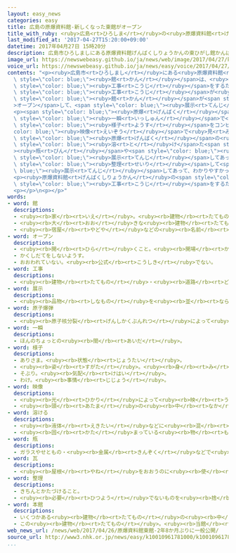 ```yaml
---
layout: easy_news
categories: easy
title: 広島の原爆資料館-新しくなった東館がオープン
title_with_ruby: <ruby>広島<rt>ひろしま</rt></ruby>の<ruby>原爆資料館<rt>げんばくしりょうかん</rt></ruby>　<ruby>新<rt>あたら</rt></ruby>しくなった<ruby>東<rt>ひがし</rt></ruby><ruby>館<rt>かん</rt></ruby>がオープン
last_modified_at: '2017-04-27T15:20:00+09:00'
datetime: 2017年04月27日 15時20分
description: 広島市ひろしましにある原爆資料館げんばくしりょうかんの東ひがし館かんは、地震じしんで建物たてものが壊こわれないように工事こうじをするため、休やすんでいました。
image_url: https://newswebeasy.github.io/ja/news/web/image/2017/04/27/k10010961781000.jpg
voice_url: https://newswebeasy.github.io/ja/news/easy/voice/2017/04/27/k10010961781000.mp3
contents: "<p><ruby>広島市<rt>ひろしまし</rt></ruby>にある<ruby>原爆資料館<rt>げんばくしりょうかん</rt></ruby>の<ruby>東<rt>ひがし</rt></ruby><span\
  \ style=\"color: blue;\"><ruby>館<rt>かん</rt></ruby></span>は、<ruby>地震<rt>じしん</rt></ruby>で<ruby>建物<rt>たてもの</rt></ruby>が<ruby>壊<rt>こわ</rt></ruby>れないように<span\
  \ style=\"color: blue;\"><ruby>工事<rt>こうじ</rt></ruby></span>をするため、<ruby>休<rt>やす</rt></ruby>んでいました。２６<ruby>日<rt>にち</rt></ruby>、<span\
  \ style=\"color: blue;\"><ruby>工事<rt>こうじ</rt></ruby></span>が<ruby>終<rt>お</rt></ruby>わった<ruby>東<rt>ひがし</rt></ruby><span\
  \ style=\"color: blue;\"><ruby>館<rt>かん</rt></ruby></span>が<span style=\"color: blue;\"\
  >オープン</span>して、<span style=\"color: blue;\"><ruby>展示<rt>てんじ</rt></ruby></span>も<ruby>新<rt>あたら</rt></ruby>しくなりました。</p>\n\
  <p><span style=\"color: blue;\"><ruby>原爆<rt>げんばく</rt></ruby></span>で<ruby>町<rt>まち</rt></ruby>が<span\
  \ style=\"color: blue;\"><ruby>一瞬<rt>いっしゅん</rt></ruby></span>で<ruby>壊<rt>こわ</rt></ruby>れる<span\
  \ style=\"color: blue;\"><ruby>様子<rt>ようす</rt></ruby></span>をコンピューターの<span style=\"\
  color: blue;\"><ruby>映像<rt>えいぞう</rt></ruby></span>で<ruby>見<rt>み</rt></ruby>ることができます。そのほか、<span\
  \ style=\"color: blue;\"><ruby>原爆<rt>げんばく</rt></ruby></span>の<ruby>熱<rt>ねつ</rt></ruby>で<span\
  \ style=\"color: blue;\"><ruby>溶<rt>と</rt></ruby>け</span>た<span style=\"color: blue;\"\
  ><ruby>瓶<rt>びん</rt></ruby></span>や<span style=\"color: blue;\"><ruby>瓦<rt>かわら</rt></ruby></span>が<span\
  \ style=\"color: blue;\"><ruby>展示<rt>てんじ</rt></ruby></span>してあって、<ruby>触<rt>さわ</rt></ruby>ることもできます。<ruby>原爆資料館<rt>げんばくしりょうかん</rt></ruby>に<ruby>来<rt>き</rt></ruby>た<ruby>人<rt>ひと</rt></ruby>は「よく<span\
  \ style=\"color: blue;\"><ruby>整理<rt>せいり</rt></ruby></span>して<span style=\"color:\
  \ blue;\"><ruby>展示<rt>てんじ</rt></ruby></span>してあって、わかりやすかったです」と<ruby>話<rt>はな</rt></ruby>していました。</p>\n\
  <p><ruby>原爆資料館<rt>げんばくしりょうかん</rt></ruby>の<span style=\"color: blue;\"><ruby>本館<rt>ほんかん</rt></ruby></span>は、<span\
  \ style=\"color: blue;\"><ruby>工事<rt>こうじ</rt></ruby></span>をするため４<ruby>月<rt>がつ</rt></ruby>２６<ruby>日<rt>にち</rt></ruby>から<ruby>来年<rt>らいねん</rt></ruby>の<ruby>夏<rt>なつ</rt></ruby>まで<ruby>休<rt>やす</rt></ruby>みます。</p>\n\
  <p></p>\n<p></p>"
words:
- word: 館
  descriptions:
  - <ruby><rb>家</rb><rt>いえ</rt></ruby>。<ruby><rb>建物</rb><rt>たてもの</rt></ruby>。
  - <ruby><rb>大</rb><rt>おお</rt></ruby>きな<ruby><rb>建物</rb><rt>たてもの</rt></ruby>につけることば。
  - <ruby><rb>宿屋</rb><rt>やどや</rt></ruby>などの<ruby><rb>名前</rb><rt>なまえ</rt></ruby>につけることば。
- word: オープン
  descriptions:
  - <ruby><rb>開</rb><rt>ひら</rt></ruby>くこと。<ruby><rb>開場</rb><rt>かいじょう</rt></ruby>。
  - かくしだてをしないようす。
  - おおわれていない。<ruby><rb>公式</rb><rt>こうしき</rt></ruby>でない。
- word: 工事
  descriptions:
  - <ruby><rb>建物</rb><rt>たてもの</rt></ruby>・<ruby><rb>道路</rb><rt>どうろ</rt></ruby>・<ruby><rb>橋</rb><rt>はし</rt></ruby>などを<ruby><rb>造</rb><rt>つく</rt></ruby>ったり、<ruby><rb>直</rb><rt>なお</rt></ruby>したりすること。また、その<ruby><rb>仕事</rb><rt>しごと</rt></ruby>。
- word: 展示
  descriptions:
  - <ruby><rb>品物</rb><rt>しなもの</rt></ruby>を<ruby><rb>並</rb><rt>なら</rt></ruby>べて、<ruby><rb>多</rb><rt>おお</rt></ruby>くの<ruby><rb>人</rb><rt>ひと</rt></ruby>に<ruby><rb>見</rb><rt>み</rt></ruby>せること。
- word: 原子爆弾
  descriptions:
  - <ruby><rb>原子核分裂</rb><rt>げんしかくぶんれつ</rt></ruby>によって<ruby><rb>起</rb><rt>お</rt></ruby>こる、ものすごい<ruby><rb>力</rb><rt>ちから</rt></ruby>と<ruby><rb>高</rb><rt>たか</rt></ruby>い<ruby><rb>熱</rb><rt>ねつ</rt></ruby>を<ruby><rb>利用</rb><rt>りよう</rt></ruby>した<ruby><rb>爆弾</rb><rt>ばくだん</rt></ruby>。<ruby><rb>一度</rb><rt>いちど</rt></ruby>に<ruby><rb>多</rb><rt>おお</rt></ruby>くの<ruby><rb>人</rb><rt>ひと</rt></ruby>を<ruby><rb>殺</rb><rt>ころ</rt></ruby>す。<ruby><rb>原爆</rb><rt>げんばく</rt></ruby>。
- word: 一瞬
  descriptions:
  - ほんのちょっとの<ruby><rb>間</rb><rt>あいだ</rt></ruby>。
- word: 様子
  descriptions:
  - ありさま。<ruby><rb>状態</rb><rt>じょうたい</rt></ruby>。
  - <ruby><rb>姿</rb><rt>すがた</rt></ruby>。<ruby><rb>身</rb><rt>み</rt></ruby>なり。
  - そぶり。<ruby><rb>気配</rb><rt>けはい</rt></ruby>。
  - わけ。<ruby><rb>事情</rb><rt>じじょう</rt></ruby>。
- word: 映像
  descriptions:
  - <ruby><rb>光</rb><rt>ひかり</rt></ruby>によって<ruby><rb>映</rb><rt>うつ</rt></ruby>し<ruby><rb>出</rb><rt>だ</rt></ruby>された、<ruby><rb>物</rb><rt>もの</rt></ruby>の<ruby><rb>姿</rb><rt>すがた</rt></ruby>。
  - <ruby><rb>頭</rb><rt>あたま</rt></ruby>の<ruby><rb>中</rb><rt>なか</rt></ruby>にうかんだ<ruby><rb>物</rb><rt>もの</rt></ruby>の<ruby><rb>形</rb><rt>かたち</rt></ruby>やようす。イメージ。
- word: 溶ける
  descriptions:
  - <ruby><rb>液体</rb><rt>えきたい</rt></ruby>などに<ruby><rb>混</rb><rt>ま</rt></ruby>ざって、<ruby><rb>元</rb><rt>もと</rt></ruby>の<ruby><rb>形</rb><rt>かたち</rt></ruby>がなくなる。
  - <ruby><rb>固</rb><rt>かた</rt></ruby>まっている<ruby><rb>物</rb><rt>もの</rt></ruby>が<ruby><rb>液体</rb><rt>えきたい</rt></ruby>のようになる。
- word: 瓶
  descriptions:
  - ガラスやせともの・<ruby><rb>金属</rb><rt>きんぞく</rt></ruby>などで<ruby><rb>作</rb><rt>つく</rt></ruby>った<ruby><rb>入</rb><rt>い</rt></ruby>れ<ruby><rb>物</rb><rt>もの</rt></ruby>。
- word: 瓦
  descriptions:
  - <ruby><rb>屋根</rb><rt>やね</rt></ruby>をおおうのに<ruby><rb>使</rb><rt>つか</rt></ruby>うもの。<ruby><rb>粘土</rb><rt>ねんど</rt></ruby>を<ruby><rb>固</rb><rt>かた</rt></ruby>めてのばし、かまで<ruby><rb>焼</rb><rt>や</rt></ruby>いて<ruby><rb>作</rb><rt>つく</rt></ruby>る。
- word: 整理
  descriptions:
  - きちんとかたづけること。
  - <ruby><rb>必要</rb><rt>ひつよう</rt></ruby>でないものを<ruby><rb>捨</rb><rt>す</rt></ruby>てること。
- word: 本館
  descriptions:
  - いくつかある<ruby><rb>建物</rb><rt>たてもの</rt></ruby>の<ruby><rb>中</rb><rt>なか</rt></ruby>で<ruby><rb>主</rb><rt>しゅ</rt></ruby>になる<ruby><rb>建物</rb><rt>たてもの</rt></ruby>。
  - この<ruby><rb>建物</rb><rt>たてもの</rt></ruby>。<ruby><rb>当館</rb><rt>とうかん</rt></ruby>。
web_news_url: /news/web/2017/04/26/原爆資料館東館-2年8か月ぶりに一般公開/
source_url: http://www3.nhk.or.jp/news/easy/k10010961781000/k10010961781000.html
...
```

